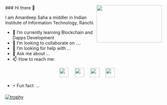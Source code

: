 <img align="right" src="https://c.tenor.com/-y4CCxiVZE8AAAAC/demon-slayer-kimetsu-no-yaiba.gif" height="120px" width="210px">
### Hi there 👋

I am Amardeep Saha a middler in Indian Institute of Information Technology, Ranchi.  

- 🌱 I’m currently learning Blockchain and Dapps Development 
- 👯 I’m looking to collaborate on ....
- 🤔 I’m looking for help with ...
- 💬 Ask me about ...
- 📫 How to reach me:<br><p align="center"> <img src="https://cdn1.iconfinder.com/data/icons/social-media-rounded-corners/512/Rounded_Linkedin2_svg-128.png" height="30px" width="30px" >&nbsp;&nbsp;&nbsp;&nbsp;&nbsp;</img><img src="https://cdn1.iconfinder.com/data/icons/social-media-rounded-corners/512/Rounded_Facebook_svg-128.png" height="30px" width="30px"></img>&nbsp;&nbsp;&nbsp;&nbsp;&nbsp;</img><img src="https://cdn1.iconfinder.com/data/icons/social-media-rounded-corners/512/Rounded_Twitter5_svg-128.png" height="30px" width="30px"></img>&nbsp;&nbsp;&nbsp;&nbsp;&nbsp;</img><img src="https://cdn1.iconfinder.com/data/icons/social-media-rounded-corners/512/Rounded_Instagram_svg-128.png" height="30px" width="30px"></img> </p>
- ⚡ Fun fact: ...

[![trophy](https://github-profile-trophy.vercel.app/?username=alpha-coder13)](https://github.com/ryo-ma/github-profile-trophy)


